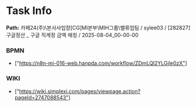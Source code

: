 # Task Info

**Path:** 카페24(주)\본사사업장\[CG]MI본부\MIH그룹\밸류업팀 / sylee03 / [282827] 구글정산 _ 구글 직계정 금액 매칭 / 2025-08-04_00-00-00

### BPMN
- ["https://n8n-mi-016-web.hanpda.com/workflow/ZDmLQl2YLGjle0zX"]

### WIKI
- ["https://wiki.simplexi.com/pages/viewpage.action?pageId=2747088543"]

